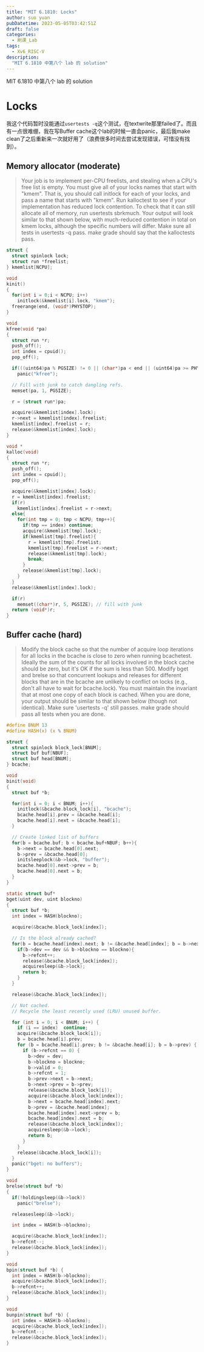 ```yaml
---
title: "MIT 6.1810: Locks"
author: suo yuan
pubDatetime: 2023-05-05T03:42:51Z
draft: false
categories:
  - 刷课_Lab
tags:
  - Xv6_RISC-V
description:
  "MIT 6.1810 中第八个 lab 的 solution"
---
```


<!--more-->
MIT 6.1810 中第八个 lab 的 solution
<!--more-->

# Locks

我这个代码暂时没能通过`usertests -q`这个测试，在textwrite那里failed了。而且有一点很难绷，我在写Buffer cache这个lab的时候一直会panic，最后我make clean了之后重新来一次就好用了（浪费很多时间去尝试发现错误，可惜没有找到）。

## Memory allocator (moderate)

> Your job is to implement per-CPU freelists, and stealing when a CPU's free list is empty. You must give all of your locks names that start with "kmem". That is, you should call initlock for each of your locks, and pass a name that starts with "kmem". Run kalloctest to see if your implementation has reduced lock contention. To check that it can still allocate all of memory, run usertests sbrkmuch. Your output will look similar to that shown below, with much-reduced contention in total on kmem locks, although the specific numbers will differ. Make sure all tests in usertests -q pass. make grade should say that the kalloctests pass. 

```c
struct {
  struct spinlock lock;
  struct run *freelist;
} kmemlist[NCPU];

void
kinit()
{
  for(int i = 0;i < NCPU; i++)
    initlock(&kmemlist[i].lock, "kmem");
  freerange(end, (void*)PHYSTOP);
}

void
kfree(void *pa)
{
  struct run *r;
  push_off();
  int index = cpuid();
  pop_off();

  if(((uint64)pa % PGSIZE) != 0 || (char*)pa < end || (uint64)pa >= PHYSTOP)
    panic("kfree");

  // Fill with junk to catch dangling refs.
  memset(pa, 1, PGSIZE);

  r = (struct run*)pa;

  acquire(&kmemlist[index].lock);
  r->next = kmemlist[index].freelist;
  kmemlist[index].freelist = r;
  release(&kmemlist[index].lock);
}

void *
kalloc(void)
{
  struct run *r;
  push_off();
  int index = cpuid();
  pop_off();

  acquire(&kmemlist[index].lock);
  r = kmemlist[index].freelist;
  if(r)
    kmemlist[index].freelist = r->next;
  else{
    for(int tmp = 0; tmp < NCPU; tmp++){
      if(tmp == index) continue;
      acquire(&kmemlist[tmp].lock);
      if(kmemlist[tmp].freelist){
        r = kmemlist[tmp].freelist;
        kmemlist[tmp].freelist = r->next;
        release(&kmemlist[tmp].lock);
        break;
      }
      release(&kmemlist[tmp].lock);
    }
  }
  release(&kmemlist[index].lock);

  if(r)
    memset((char*)r, 5, PGSIZE); // fill with junk
  return (void*)r;
}
```

## Buffer cache (hard)

> Modify the block cache so that the number of acquire loop iterations for all locks in the bcache is close to zero when running bcachetest. Ideally the sum of the counts for all locks involved in the block cache should be zero, but it's OK if the sum is less than 500. Modify bget and brelse so that concurrent lookups and releases for different blocks that are in the bcache are unlikely to conflict on locks (e.g., don't all have to wait for bcache.lock). You must maintain the invariant that at most one copy of each block is cached. When you are done, your output should be similar to that shown below (though not identical). Make sure 'usertests -q' still passes. make grade should pass all tests when you are done. 

```c
#define BNUM 13
#define HASH(x) (x % BNUM)

struct {
  struct spinlock block_lock[BNUM];
  struct buf buf[NBUF];
  struct buf head[BNUM];
} bcache;

void
binit(void)
{
  struct buf *b;

  for(int i = 0; i < BNUM; i++){
    initlock(&bcache.block_lock[i], "bcache");
    bcache.head[i].prev = &bcache.head[i];
    bcache.head[i].next = &bcache.head[i];
  }

  // Create linked list of buffers
  for(b = bcache.buf; b < bcache.buf+NBUF; b++){
    b->next = bcache.head[0].next;
    b->prev = &bcache.head[0];
    initsleeplock(&b->lock, "buffer");
    bcache.head[0].next->prev = b;
    bcache.head[0].next = b;
  }
}

static struct buf*
bget(uint dev, uint blockno)
{
  struct buf *b;
  int index = HASH(blockno);

  acquire(&bcache.block_lock[index]);

  // Is the block already cached?
  for(b = bcache.head[index].next; b != &bcache.head[index]; b = b->next){
    if(b->dev == dev && b->blockno == blockno){
      b->refcnt++;
      release(&bcache.block_lock[index]);
      acquiresleep(&b->lock);
      return b;
    }
  }

  release(&bcache.block_lock[index]);

  // Not cached.
  // Recycle the least recently used (LRU) unused buffer.

  for (int i = 0; i < BNUM; i++) {
    if (i == index)  continue;
    acquire(&bcache.block_lock[i]);
    b = bcache.head[i].prev;
    for (b = bcache.head[i].prev; b != &bcache.head[i]; b = b->prev) {
      if (b->refcnt == 0) {
        b->dev = dev;
        b->blockno = blockno;
        b->valid = 0;
        b->refcnt = 1;
        b->prev->next = b->next;
        b->next->prev = b->prev;
        release(&bcache.block_lock[i]);
        acquire(&bcache.block_lock[index]);
        b->next = bcache.head[index].next;
        b->prev = &bcache.head[index];
        bcache.head[index].next->prev = b;
        bcache.head[index].next = b;
        release(&bcache.block_lock[index]);
        acquiresleep(&b->lock);
        return b;
      }
    }
    release(&bcache.block_lock[i]);
  }
  panic("bget: no buffers");
}

void
brelse(struct buf *b)
{
  if(!holdingsleep(&b->lock))
    panic("brelse");

  releasesleep(&b->lock);

  int index = HASH(b->blockno);

  acquire(&bcache.block_lock[index]);
  b->refcnt--;
  release(&bcache.block_lock[index]);
}

void
bpin(struct buf *b) {
  int index = HASH(b->blockno);
  acquire(&bcache.block_lock[index]);
  b->refcnt++;
  release(&bcache.block_lock[index]);
}

void
bunpin(struct buf *b) {
  int index = HASH(b->blockno);
  acquire(&bcache.block_lock[index]);
  b->refcnt--;
  release(&bcache.block_lock[index]);
}
```
